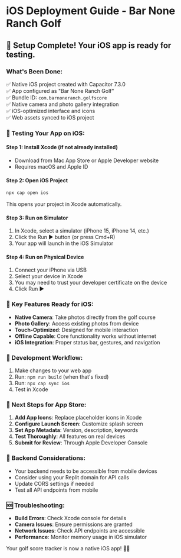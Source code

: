 # iOS Deployment Guide - Bar None Ranch Golf

## 🎯 Setup Complete! Your iOS app is ready for testing.

### What's Been Done:
✅ Native iOS project created with Capacitor 7.3.0  
✅ App configured as "Bar None Ranch Golf"  
✅ Bundle ID: `com.barnoneranch.golfscore`  
✅ Native camera and photo gallery integration  
✅ iOS-optimized interface and icons  
✅ Web assets synced to iOS project  

### 📱 Testing Your App on iOS:

#### Step 1: Install Xcode (if not already installed)
- Download from Mac App Store or Apple Developer website
- Requires macOS and Apple ID

#### Step 2: Open iOS Project
```bash
npx cap open ios
```
This opens your project in Xcode automatically.

#### Step 3: Run on Simulator
1. In Xcode, select a simulator (iPhone 15, iPhone 14, etc.)
2. Click the Run ▶️ button (or press Cmd+R)
3. Your app will launch in the iOS Simulator

#### Step 4: Run on Physical Device
1. Connect your iPhone via USB
2. Select your device in Xcode
3. You may need to trust your developer certificate on the device
4. Click Run ▶️

### 🚀 Key Features Ready for iOS:
- **Native Camera**: Take photos directly from the golf course
- **Photo Gallery**: Access existing photos from device
- **Touch-Optimized**: Designed for mobile interaction
- **Offline Capable**: Core functionality works without internet
- **iOS Integration**: Proper status bar, gestures, and navigation

### 🔧 Development Workflow:
1. Make changes to your web app
2. Run: `npm run build` (when that's fixed)
3. Run: `npx cap sync ios`
4. Test in Xcode

### 📝 Next Steps for App Store:
1. **Add App Icons**: Replace placeholder icons in Xcode
2. **Configure Launch Screen**: Customize splash screen
3. **Set App Metadata**: Version, description, keywords
4. **Test Thoroughly**: All features on real devices
5. **Submit for Review**: Through Apple Developer Console

### 🔗 Backend Considerations:
- Your backend needs to be accessible from mobile devices
- Consider using your Replit domain for API calls
- Update CORS settings if needed
- Test all API endpoints from mobile

### 🆘 Troubleshooting:
- **Build Errors**: Check Xcode console for details
- **Camera Issues**: Ensure permissions are granted
- **Network Issues**: Check API endpoints are accessible
- **Performance**: Monitor memory usage in iOS simulator

Your golf score tracker is now a native iOS app! 🏌️‍♂️